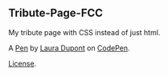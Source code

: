 Tribute-Page-FCC
----------------
My tribute page with CSS instead of just html.

A [Pen](https://codepen.io/lad1066/pen/QvgZjY) by [Laura Dupont](http://codepen.io/lad1066) on [CodePen](http://codepen.io/).

[License](https://codepen.io/lad1066/pen/QvgZjY/license).
